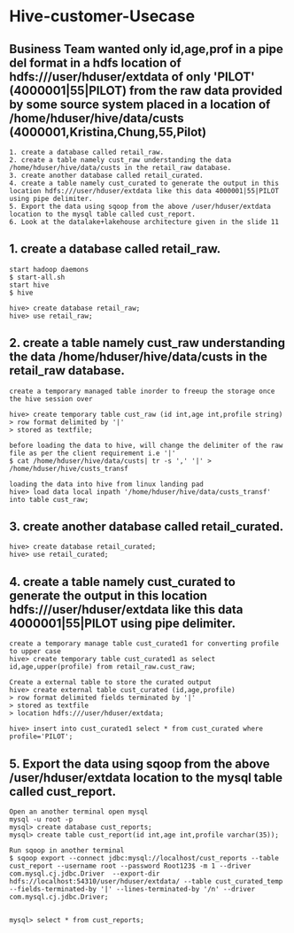 # Hive-customer-Usecase

## Business Team wanted only id,age,prof in a pipe del format in a hdfs location of hdfs:///user/hduser/extdata of only 'PILOT' (4000001|55|PILOT) from the raw data provided by some source system placed in a location of /home/hduser/hive/data/custs (4000001,Kristina,Chung,55,Pilot)
```
1. create a database called retail_raw.
2. create a table namely cust_raw understanding the data /home/hduser/hive/data/custs in the retail_raw database.
3. create another database called retail_curated.
4. create a table namely cust_curated to generate the output in this location hdfs:///user/hduser/extdata like this data 4000001|55|PILOT using pipe delimiter.
5. Export the data using sqoop from the above /user/hduser/extdata location to the mysql table called cust_report.
6. Look at the datalake+lakehouse architecture given in the slide 11
```
## 1. create a database called retail_raw.
```
start hadoop daemons
$ start-all.sh
start hive
$ hive

hive> create database retail_raw;
hive> use retail_raw;
```

## 2. create a table namely cust_raw understanding the data /home/hduser/hive/data/custs in the retail_raw database.
```
create a temporary managed table inorder to freeup the storage once the hive session over

hive> create temporary table cust_raw (id int,age int,profile string)
> row format delimited by '|'
> stored as textfile;

before loading the data to hive, will change the delimiter of the raw file as per the client requirement i.e '|'
$ cat /home/hduser/hive/data/custs| tr -s ',' '|' > /home/hduser/hive/custs_transf

loading the data into hive from linux landing pad
hive> load data local inpath '/home/hduser/hive/data/custs_transf' into table cust_raw;

```
## 3. create another database called retail_curated.
```
hive> create database retail_curated;
hive> use retail_curated;
```
## 4. create a table namely cust_curated to generate the output in this location hdfs:///user/hduser/extdata like this data 4000001|55|PILOT using pipe delimiter.
```
create a temporary manage table cust_curated1 for converting profile to upper case
hive> create temporary table cust_curated1 as select id,age,upper(profile) from retail_raw.cust_raw;

Create a external table to store the curated output
hive> create external table cust_curated (id,age,profile)
> row format delimited fields terminated by '|'
> stored as textfile
> location hdfs:///user/hduser/extdata;

hive> insert into cust_curated1 select * from cust_curated where profile='PILOT';
```
## 5. Export the data using sqoop from the above /user/hduser/extdata location to the mysql table called cust_report.
```
Open an another terminal open mysql
mysql -u root -p
mysql> create database cust_reports;
mysql> create table cust_report(id int,age int,profile varchar(35));

Run sqoop in another terminal
$ sqoop export --connect jdbc:mysql://localhost/cust_reports --table cust_report --username root --password Root123$ -m 1 --driver com.mysql.cj.jdbc.Driver  --export-dir hdfs://localhost:54310/user/hduser/extdata/ --table cust_curated_temp --fields-terminated-by '|' --lines-terminated-by '/n' --driver com.mysql.cj.jdbc.Driver;


mysql> select * from cust_reports;

```

 

